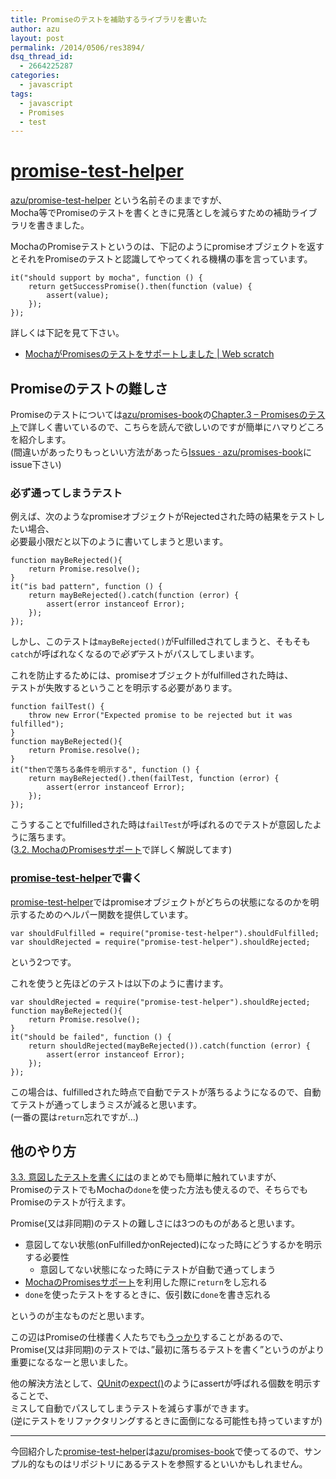 ```yaml
---
title: Promiseのテストを補助するライブラリを書いた
author: azu
layout: post
permalink: /2014/0506/res3894/
dsq_thread_id:
  - 2664225287
categories:
  - javascript
tags:
  - javascript
  - Promises
  - test
---
```

# [promise-test-helper][1]

[azu/promise-test-helper][1] という名前そのままですが、  
Mocha等でPromiseのテストを書くときに見落としを減らすための補助ライブラリを書きました。

MochaのPromiseテストというのは、下記のようにpromiseオブジェクトを返すとそれをPromiseのテストと認識してやってくれる機構の事を言っています。

<pre><code class="javascript">it("should support by mocha", function () {
    return getSuccessPromise().then(function (value) {
        assert(value);
    });
});
</code></pre>

詳しくは下記を見て下さい。

*   [MochaがPromisesのテストをサポートしました | Web scratch][2]

## Promiseのテストの難しさ

Promiseのテストについては[azu/promises-book][3]の[Chapter.3 &#8211; Promisesのテスト][4]で詳しく書いているので、こちらを読んで欲しいのですが簡単にハマりどころを紹介します。  
(間違いがあったりもっといい方法があったら[Issues · azu/promises-book][5]にissue下さい)

### 必ず通ってしまうテスト

例えば、次のようなpromiseオブジェクトがRejectedされた時の結果をテストしたい場合、  
必要最小限だと以下のように書いてしまうと思います。

<pre><code class="js">function mayBeRejected(){
    return Promise.resolve();
}
it("is bad pattern", function () {
    return mayBeRejected().catch(function (error) {
        assert(error instanceof Error);
    });
});
</code></pre>

しかし、このテストは`mayBeRejected()`がFulfilledされてしまうと、そもそも`catch`が呼ばれなくなるので*必ず*テストがパスしてしまいます。

これを防止するためには、promiseオブジェクトがfulfilledされた時は、  
テストが失敗するということを明示する必要があります。

<pre><code class="js">function failTest() { 
    throw new Error("Expected promise to be rejected but it was fulfilled");
}
function mayBeRejected(){
    return Promise.resolve();
}
it("thenで落ちる条件を明示する", function () {
    return mayBeRejected().then(failTest, function (error) {
        assert(error instanceof Error);
    });
});
</code></pre>

こうすることでfulfilledされた時は`failTest`が呼ばれるのでテストが意図したように落ちます。  
([3.2. MochaのPromisesサポート][6]で詳しく解説してます)

### [promise-test-helper][7]で書く

[promise-test-helper][7]ではpromiseオブジェクトがどちらの状態になるのかを明示するためのヘルパー関数を提供しています。

<pre><code class="js">var shouldFulfilled = require("promise-test-helper").shouldFulfilled;
var shouldRejected = require("promise-test-helper").shouldRejected;
</code></pre>

という2つです。

これを使うと先ほどのテストは以下のように書けます。

<pre><code class="js">var shouldRejected = require("promise-test-helper").shouldRejected;
function mayBeRejected(){
    return Promise.resolve();
}
it("should be failed", function () {
    return shouldRejected(mayBeRejected()).catch(function (error) {
        assert(error instanceof Error);
    });
});
</code></pre>

この場合は、fulfilledされた時点で自動でテストが落ちるようになるので、自動てテストが通ってしまうミスが減ると思います。  
(一番の罠は`return`忘れですが…)

## 他のやり方

[3.3. 意図したテストを書くには][8]のまとめでも簡単に触れていますが、  
PromiseのテストでもMochaの`done`を使った方法も使えるので、そちらでもPromiseのテストが行えます。

Promise(又は非同期)のテストの難しさには3つのものがあると思います。

*   意図してない状態(onFulfilledかonRejected)になった時にどうするかを明示する必要性 
    *   意図してない状態になった時にテストが自動で通ってしまう
*   [MochaのPromisesサポート][9]を利用した際に`return`をし忘れる
*   `done`を使ったテストをするときに、仮引数に`done`を書き忘れる

というのが主なものだと思います。

この辺はPromiseの仕様書く人たちでも[うっかり][10]することがあるので、  
Promise(又は非同期)のテストでは、&#8221;最初に落ちるテストを書く&#8221;というのがより重要になるなーと思いました。

他の解決方法として、[QUnit][11]の[expect()][12]のようにassertが呼ばれる個数を明示することで、  
ミスして自動でパスしてしまうテストを減らす事ができます。  
(逆にテストをリファクタリングするときに面倒になる可能性も持っていますが)

* * *

今回紹介した[promise-test-helper][7]は[azu/promises-book][13]で使ってるので、サンプル的なものはリポジトリにあるテストを参照するといいかもしれません。

 [1]: https://github.com/azu/promise-test-helper "azu/promise-test-helper"
 [2]: http://efcl.info/2014/0314/res3708/ "MochaがPromisesのテストをサポートしました | Web scratch"
 [3]: https://github.com/azu/Promises-book "azu/promises-book"
 [4]: http://azu.github.io/promises-book/#_chapter_3_promises "Chapter.3 - Promisesのテスト"
 [5]: https://github.com/azu/Promises-book/issues?state=open "Issues · azu/promises-book"
 [6]: http://azu.github.io/promises-book/#mocha_support_promise "3.2. MochaのPromisesサポート"
 [7]: https://github.com/azu/promise-test-helper "promise-test-helper"
 [8]: http://azu.github.io/promises-book/#control_tests "3.3. 意図したテストを書くには"
 [9]: http://efcl.info/2014/0314/res3708/ " MochaがPromisesのテストをサポート"
 [10]: https://github.com/domenic/promises-unwrapping/commit/09476de93315bfac77d5f7c257c4faa193a217df#diff-a9ce3c1e8e8ddb57ef230231632c00baR37 "Fix #102: one of the race tests was broken. · 09476de · domenic/promises-unwrapping"
 [11]: https://qunitjs.com/ "QUnit"
 [12]: http://api.qunitjs.com/expect/ "expect()"
 [13]: https://github.com/azu/promises-book "azu/promises-book"